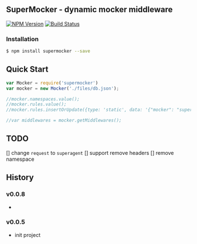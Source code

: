 ## SuperMocker - dynamic mocker middleware

[![NPM Version](https://img.shields.io/npm/v/supermocker.svg?style=flat)](https://www.npmjs.org/package/supermocker)
[![Build Status](https://img.shields.io/travis/atian25/supermocker.svg?style=flat)](https://travis-ci.org/atian25/supermocker)

### Installation

```bash
$ npm install supermocker --save
```

## Quick Start

```js
var Mocker = require('supermocker')
var mocker = new Mocker('./files/db.json');

//mocker.namespaces.value();
//mocker.rules.value();
//mocker.rules.insertOrUpdate({type: 'static', data: '{"mocker": "super"}'});

//var middlewares = mocker.getMiddlewares();
```

## TODO
[] change `request` to `superagent`
[] support remove headers
[] remove namespace


## History
### v0.0.8
-

### v0.0.5
- init project